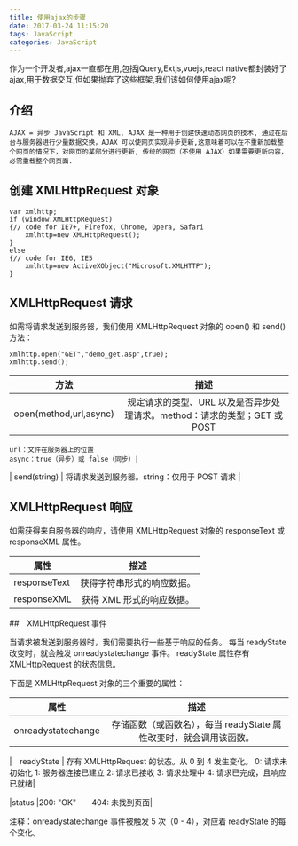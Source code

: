 ```yaml
---
title: 使用ajax的步骤
date: 2017-03-24 11:15:20
tags: JavaScript
categories: JavaScript
---
```

作为一个开发者,ajax一直都在用,包括jQuery,Extjs,vuejs,react native都封装好了ajax,用于数据交互,但如果抛弃了这些框架,我们该如何使用ajax呢?
<!--more-->
## 介绍

`AJAX = 异步 JavaScript 和 XML,
AJAX 是一种用于创建快速动态网页的技术,
通过在后台与服务器进行少量数据交换，AJAX 可以使网页实现异步更新,这意味着可以在不重新加载整个网页的情况下，对网页的某部分进行更新,
传统的网页（不使用 AJAX）如果需要更新内容，必需重载整个网页面.`

## 创建 XMLHttpRequest 对象

    var xmlhttp;
    if (window.XMLHttpRequest)
    {// code for IE7+, Firefox, Chrome, Opera, Safari
        xmlhttp=new XMLHttpRequest();
    }
    else
    {// code for IE6, IE5
        xmlhttp=new ActiveXObject("Microsoft.XMLHTTP");
    }

## XMLHttpRequest 请求

如需将请求发送到服务器，我们使用 XMLHttpRequest 对象的 open() 和 send() 方法：

    xmlhttp.open("GET","demo_get.asp",true);
    xmlhttp.send();

| 方法 | 描述 |
| ------------- |:-------------:|
| open(method,url,async)  |规定请求的类型、URL 以及是否异步处理请求。method：请求的类型；GET 或 POST
    url：文件在服务器上的位置
    async：true（异步）或 false（同步）|
   
| send(string)    | 将请求发送到服务器。string：仅用于 POST 请求 |   

## XMLHttpRequest 响应

如需获得来自服务器的响应，请使用 XMLHttpRequest 对象的 responseText 或 responseXML 属性。

| 属性  | 描述 |
| ------------- |:-------------:|
| responseText  |  获得字符串形式的响应数据。|
| responseXML   |  获得 XML 形式的响应数据。|


##　XMLHttpRequest 事件

当请求被发送到服务器时，我们需要执行一些基于响应的任务。
每当 readyState 改变时，就会触发 onreadystatechange 事件。
readyState 属性存有 XMLHttpRequest 的状态信息。

下面是 XMLHttpRequest 对象的三个重要的属性：

|属性|  描述|
| ------------- |:-------------:|
|onreadystatechange | 存储函数（或函数名），每当 readyState 属性改变时，就会调用该函数。|

|　readyState | 存有 XMLHttpRequest 的状态。从 0 到 4 发生变化。
   0: 请求未初始化
   1: 服务器连接已建立
   2: 请求已接收
   3: 请求处理中
   4: 请求已完成，且响应已就绪|

|status  |200: "OK"　　404: 未找到页面|

注释：onreadystatechange 事件被触发 5 次（0 - 4），对应着 readyState 的每个变化。